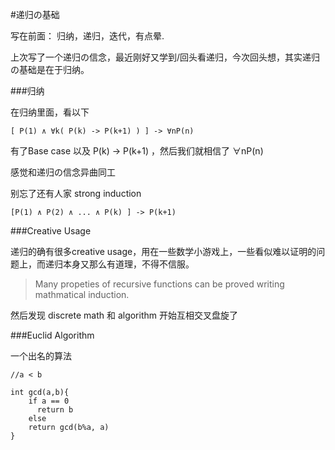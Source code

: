 #递归の基础



写在前面： 
归纳，递归，迭代，有点晕.

上次写了一个递归の信念，最近刚好又学到/回头看递归，今次回头想，其实递归の基础是在于归纳。



###归纳

在归纳里面，看以下


```
[ P(1) ∧ ∀k( P(k) -> P(k+1) ) ] -> ∀nP(n)

```

有了Base case 以及 P(k) -> P(k+1) ，然后我们就相信了 ∀nP(n)

感觉和递归の信念异曲同工



别忘了还有人家 strong induction

```
[P(1) ∧ P(2) ∧ ... ∧ P(k) ] -> P(k+1)

```


###Creative Usage


递归的确有很多creative usage，用在一些数学小游戏上，一些看似难以证明的问题上，而递归本身又那么有道理，不得不信服。


> Many propeties of recursive functions can be proved writing mathmatical induction.



然后发现 discrete math 和 algorithm 开始互相交叉盘旋了


###Euclid Algorithm 


一个出名的算法

```
//a < b

int gcd(a,b){
	if a == 0
	  return b
	else 
	return gcd(b%a, a)
}

```


